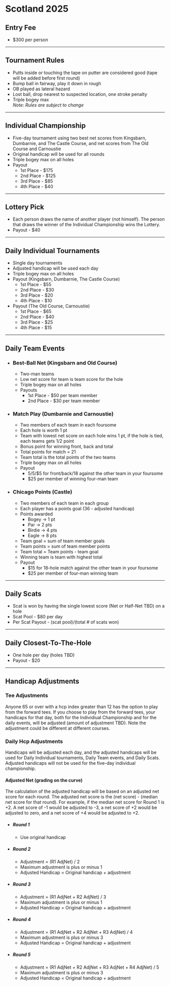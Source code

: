 # Scotland 2025

## Entry Fee
- $300 per person

---

## Tournament Rules
- Putts inside or touching the tape on putter are considered good  (tape will be added before first round)
- Bump ball in fairway, play it down in rough
- OB played as lateral hazard
- Lost ball, drop nearest to suspected location, one stroke penalty
- Triple bogey max  
*Note: Rules are subject to change*

---

## Individual Championship
- Five-day tournament using two best net scores from Kingsbarn, Dumbarnie, and The Castle Course, and net scores from The Old Course and Carnoustie
- Original handicap will be used for all rounds
- Triple bogey max on all holes
- Payout
  - 1st Place - $175
  - 2nd Place - $125
  - 3rd Place - $85
  - 4th Place - $40

---

## Lottery Pick
- Each person draws the name of another player (not himself). The person that draws the winner of the Individual Championship wins the Lottery.
- Payout - $40

---

## Daily Individual Tournaments
- Single day tournaments
- Adjusted handicap will be used each day
- Triple bogey max on all holes
- Payout (Kingsbarn, Dumbarnie, The Castle Course)
  - 1st Place - $55
  - 2nd Place - $30
  - 3rd Place - $20
  - 4th Place - $10
- Payout (The Old Course, Carnoustie)
  - 1st Place - $65
  - 2nd Place - $40
  - 3rd Place - $25
  - 4th Place - $15

---

## Daily Team Events

- ### Best-Ball Net (Kingsbarn and Old Course)
  - Two-man teams
  - Low net score for team is team score for the hole
  - Triple bogey max on all holes
  - Payouts
    - 1st Place - $50 per team member
    - 2nd Place - $30 per team member

- ### Match Play (Dumbarnie and Carnoustie)
  - Two members of each team in each foursome
  - Each hole is worth 1 pt
  - Team with lowest net score on each hole wins 1 pt, if the hole is tied, each teams gets 1/2 point
  - Bonus point for winning front, back and total
  - Total points for match = 21
  - Team total is the total points of the two teams
  - Triple bogey max on all holes
  - Payout
    - $5/$5/$5 for front/back/18 against the other team in your foursome
    - $25 per member of winning four-man team

- ### Chicago Points (Castle)
  - Two members of each team in each group
  - Each player has a points goal (36 - adjusted handicap)
  - Points awarded
    - Bogey -> 1 pt
    - Par -> 2 pts
    - Birdie -> 4 pts
    - Eagle -> 8 pts
  - Team goal = sum of team member goals
  - Team points = sum of team member points
  - Team total = Team points - team goal
  - Winning team is team with highest total
  - Payout
    - $15 for 18-hole match against the other team in your foursome
    - $25 per member of four-man winning team

---

## Daily Scats
- Scat is won by having the single lowest score (Net or Half-Net TBD) on a hole
- Scat Pool - $80 per day
- Per Scat Payout - (scat pool)/(total # of scats won)

---

## Daily Closest-To-The-Hole
- One hole per day (holes TBD)
- Payout - $20


---

## Handicap Adjustments
### Tee Adjustments
Anyone 65 or over with a hcp index greater than 12 has the option to play from the forward tees. If you choose to play from the forward tees, your handicaps for that day, both for the Individiual Championship and for the daily events, will be adjusted (amount of adjustment TBD). Note the adjustment could be different at different courses.

### Daily Hcp Adjustments
Handicaps will be adjusted each day, and the adjusted handicaps will be used for Daily Individual tournaments, Daily Team events, and Daily Scats. Adjusted handicaps will not be used for the five-day individual championship.
#### Adjusted Net (grading on the curve)
 The calculation of the adjusted handicap will be based on an adjusted net score for each round. The adjusted net score is the (net score) - (median net score for that round). For example, if the median net score for Round 1 is +2.  A net score of -1 would be adjusted to -3, a net score of +2 would be adjusted to zero, and a net score of +4 would be adjusted to +2.
- ##### Round 1  
  - Use original handicap
- ##### Round 2 
  - Adjustment = (R1 AdjNet) / 2
  - Maximum adjustment is plus or minus 1
  - Adjusted Handicap = Original handicap + adjustment
- ##### Round 3
  - Adjustment = (R1 AdjNet + R2 AdjNet) / 3
  - Maximum adjustment is plus or minus 1
  - Adjusted Handicap = Original handicap + adjustment
- ##### Round 4
  - Adjustment = (R1 AdjNet + R2 AdjNet + R3 AdjNet) / 4
  - Maximum adjustment is plus or minus 3
  - Adjusted Handicap = Original handicap + adjustment
- ##### Round 5
  - Adjustment = (R1 AdjNet + R2 AdjNet + R3 AdjNet + R4 AdjNet) / 5
  - Maximum adjustment is plus or minus 3
  - Adjusted Handicap = Original handicap + adjustment



